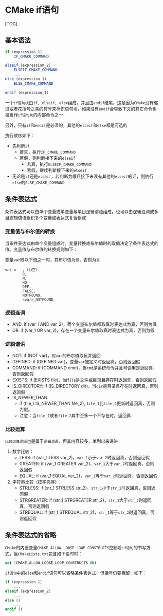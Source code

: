 # CMake if语句

[TOC]

## 基本语法

```CMake
if (expression_1)
    IF_CMAKE_COMMAND
    ...
elseif (expression_2)
    ELSEIF_CMAKE_COMMAND
    ...
else (expression_1)
    ELSE_CMAKE_COMMAND
    ...
endif (expression_1)
```

一个`if语句块`由`if, elseif, else`组成，并且由`endif`结尾，这是因为`CMake`没有缩进或者花括号之类的符号来标识语句块，如果没有`endif`会导致下文的其它命令也被当作`if语句块`的内部命令之一

另外，只有`if`和`endif`是必须的，其他的`elseif`和`else`都是可选的

执行顺序如下：

- 先判断`if`
  - 若真，执行`IF_CMAKE_COMMAND`
  - 若假，则判断接下来的`elseif`
    - 若真，执行`ELSEIF_CMAKE_COMMAND`
    - 若假，继续判断接下来的`elseif`
- 无论是`if`还是`elseif`，若判断为假且接下来没有其他的`elseif`的话，则执行`else`的`ELSE_CMAKE_COMMAND`

## 条件表达式

条件表达式可以由单个变量或单变量与单目逻辑谓语组成，也可以由逻辑连词或多目逻辑谓语组织多个变量或表达式复合组成

### 变量值与布尔值的转换

当条件表达式由单个变量组成时，变量转换成布尔值时的取值决定了条件表达式的值。变量值与布尔值的转换规则如下：

变量`var`取以下值之一时，其布尔值为`假`，否则为`真`

```text
var =   ,（为空）
        0,
        N,
        NO,
        OFF,
        FALSE,
        NOTFOUND,
        <var>_NOTFOUND,
```

### 逻辑连词

- AND: if (var_1 AND var_2)，两个变量布尔值都取真时表达式为真，否则为假
- OR: if (var_1 OR var_2)，存在一个变量布尔值取真时表达式为真，否则为假

### 逻辑谓语

- NOT: if (NOT var)，对`var`的布尔值取反并返回
- DEFINED: if (DEFINED var)，变量`var`被定义时返回真，否则返回假
- COMMAND: if (COMMAND cmd)，当`cmd`是系统命令并且可调用是返回真，否则返回假
- EXISTS: if (EXISTS file)，当`file`是文件或目录且存在时返回真，否则返回假
- IS_DIRECTORY: if (IS_DIRECTORY dir)，当`dir`是目录且存在时返回真，否则返回假
- IS_NEWER_THAN:
  - if (file_1 IS_NEWER_THAN file_2), `file_1`比`file_2`更新时返回真，否则为假。  
  - 注意：当`file_1`或者`file_2`其中至多一个不存在时，返回真

### 比较运算

`比较运算逻辑`也是属于`逻辑谓语`，但其内容较多，单列出来讲讲

1. 数字比较：
    - LESS: if (var_1 LESS var_2)，`var_1`小于`var_2`时返回真，否则返回假
    - GREATER: if (var_1 GREATER var_2)，`var_1`大于`var_2`时返回真，否则返回假
    - EQUAL: if (var_1 EQUAL var_2)，`var_1`等于`var_2`时返回真，否则返回假
1. 字符串比较（按字典序）：
    - STRLESS: if (str_1 STRLESS str_2)，`str_1`小于`str_2`时返回真，否则返回假
    - STRGREATER: if (str_1 STRGREATER str_2)，`str_1`大于`str_2`时返回真，否则返回假
    - STREQUAL: if (str_1 STREQUAL str_2)，`str_1`等于`str_2`时返回真，否则返回假

## 条件表达式的省略

`CMake`的内置变量`CMAKE_ALLOW_LOOSE_LOOP_CONSTRUCTS`控制着`if语句`的书写方式，当`CMakeLists.txt`包含如下语句时：

```CMake
set (CMAKE_ALLOW_LOOSE_LOOP_CONSTRUCTS ON)
```

`if语句`中的`else`和`endif`语句可以省略条件表达式，但括号仍要保留，如下：

```CMake
if (expression_1)
    ...
elseif (expression_2)
    ...
else ()
    ...
endif ()
```